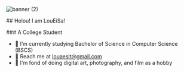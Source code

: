 ![banner (2)](https://user-images.githubusercontent.com/115735489/222916685-2642684d-47a6-45b5-abc4-0bf2dba52d97.png)

<p align=”center”> ## Helou! I am LouEiSa! </p>
### A College Student

- 🍃 I’m currently studying Bachelor of Science in Computer Science (BSCS)
- 📧 Reach me at louaeslt@gmail.com
- 🌃 I'm fond of doing digital art, photography, and film as a hobby
